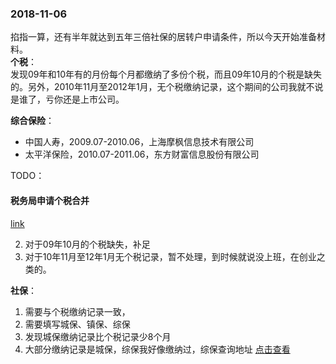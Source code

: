 ### 2018-11-06
掐指一算，还有半年就达到五年三倍社保的居转户申请条件，所以今天开始准备材料。  
**个税**：  
发现09年和10年有的月份每个月都缴纳了多份个税，而且09年10月的个税是缺失的。另外，2010年11月至2012年1月，无个税缴纳记录，这个期间的公司我就不说是谁了，亏你还是上市公司。  

**综合保险**：  
+ 中国人寿，2009.07-2010.06，上海摩枫信息技术有限公司
+ 太平洋保险，2010.07-2011.06，东方财富信息股份有限公司  

TODO：
#### 税务局申请个税合并

[link](个税异常情况.html)

2. 对于09年10月的个税缺失，补足
3. 对于10年11月至12年1月无个税记录，暂不处理，到时候就说没上班，在创业之类的。

**社保**：
1. 需要与个税缴纳记录一致，
2. 需要填写城保、镇保、综保
3. 发现城保缴纳记录比个税记录少8个月
3. 大部分缴纳记录是城保，综保我好像缴纳过，综保查询地址  [点击查看](http://www.12333sh.gov.cn/wll/indexnew.shtml)